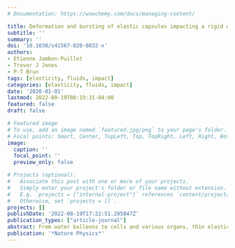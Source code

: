 ```yaml
---
# Documentation: https://wowchemy.com/docs/managing-content/

title: Deformation and bursting of elastic capsules impacting a rigid wall
subtitle: ''
summary: ''
doi: '10.1038/s41567-020-0832-x'
authors:
- Etienne Jambon-Puillet
- Trevor J Jones
- P-T Brun
tags: [elasticity, fluids, impact]
categories: [elasticity, fluids, impact]
date: '2020-01-01'
lastmod: 2022-08-19T08:19:31-04:00
featured: false
draft: false

# Featured image
# To use, add an image named `featured.jpg/png` to your page's folder.
# Focal points: Smart, Center, TopLeft, Top, TopRight, Left, Right, BottomLeft, Bottom, BottomRight.
image:
  caption: ''
  focal_point: ''
  preview_only: false

# Projects (optional).
#   Associate this post with one or more of your projects.
#   Simply enter your project's folder or file name without extension.
#   E.g. `projects = ["internal-project"]` references `content/project/deep-learning/index.md`.
#   Otherwise, set `projects = []`.
projects: []
publishDate: '2022-08-19T17:22:51.295847Z'
publication_types: ["article-journal"]
abstract: From water balloons to cells and various organs, thin elastic shells enclosing liquid cores or capsules are ubiquitous. Although such capsules are rampant in nature and in engineering, the physics of their deformation upon rapid impact is virtually unexplored. Here we perform experiments and develop formal models to rationalize the deformation and possible bursting of elastic capsules impacting rigid walls. We discover an analogy to the impact of liquid drops, where the shell surface modulus plays the role of the drop surface tension. On the basis of this analogy, we propose an energy balance that quantitatively predicts the maximal deformation of the capsule in the inviscid limit, and for liquids with viscosities up to 1,000 cP (Reynolds numbers ≳10). Unlike drops, however, capsules can be pre-stretched and burst. Experiments show a substantial influence of the pre-stretch on the critical burst velocity, a feature also captured by our model. While we focus on macroscopic objects, our model could potentially be extended to account for the deformations of microcapsules in microfluidic channels. In addition, this work could have practical implications from the optimized detonation of fire-extinguishing balls to fight domestic fires and wildfires to the prevention of organ bursting in car crashes.
publication: '*Nature Physics*'
---
```

